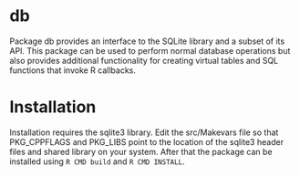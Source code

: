 # db

Package db provides an interface to the SQLite library and a subset of
its API. This package can be used to perform normal database
operations but also provides additional functionality for creating
virtual tables and SQL functions that invoke R callbacks.

# Installation

Installation requires the sqlite3 library. Edit the src/Makevars file so that
PKG_CPPFLAGS and PKG_LIBS point to the location of the sqlite3 header files
and shared library on your system. After that the package can be installed
using `R CMD build` and `R CMD INSTALL`.
